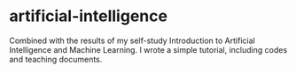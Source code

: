 # artificial-intelligence
Combined with the results of my self-study Introduction to Artificial Intelligence and Machine Learning. I wrote a simple tutorial, including codes and teaching documents.
